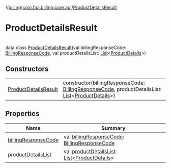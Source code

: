//[billing](../../../index.md)/[com.faa.billing.core.api](../index.md)/[ProductDetailsResult](index.md)

# ProductDetailsResult

\
data class [ProductDetailsResult](index.md)(val billingResponseCode: [BillingResponseCode](../-billing-response-code/index.md), val productDetailsList: [List](https://kotlinlang.org/api/latest/jvm/stdlib/kotlin.collections/-list/index.html)&lt;[ProductDetails](../-product-details/index.md)&gt;)

## Constructors

| | |
|---|---|
| [ProductDetailsResult](-product-details-result.md) | constructor(billingResponseCode: [BillingResponseCode](../-billing-response-code/index.md), productDetailsList: [List](https://kotlinlang.org/api/latest/jvm/stdlib/kotlin.collections/-list/index.html)&lt;[ProductDetails](../-product-details/index.md)&gt;) |

## Properties

| Name | Summary |
|---|---|
| [billingResponseCode](billing-response-code.md) | val [billingResponseCode](billing-response-code.md): [BillingResponseCode](../-billing-response-code/index.md) |
| [productDetailsList](product-details-list.md) | val [productDetailsList](product-details-list.md): [List](https://kotlinlang.org/api/latest/jvm/stdlib/kotlin.collections/-list/index.html)&lt;[ProductDetails](../-product-details/index.md)&gt; |
